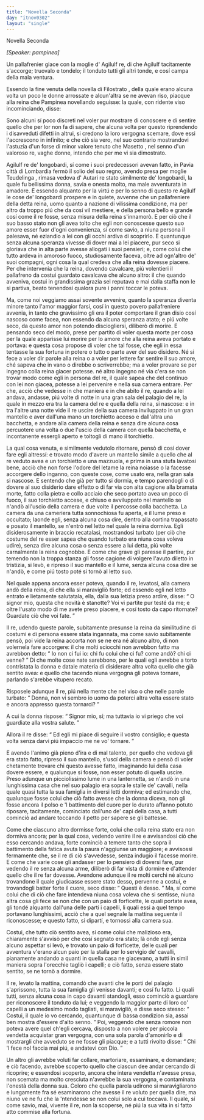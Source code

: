 ```yaml
---
title: "Novella Seconda"
day: "itnov0302"
layout: "single"
---
```

<html>
 <head>
 </head>
 <body>
  <div id="nov0302" type="novella" who="pampinea">
   <head>
    Novella Seconda
   </head>
   <p>
    <i>
     [Speaker: pampinea]
    </i>
   </p>
   <argument>
    <p>
     <milestone id="p03020001"/>
     Un pallafrenier giace con la moglie d'
     <name persref="agilulfo" type="person">
      Agilulf
     </name>
     re, di che
     <name persref="agilulfo" type="person">
      Agilulf
     </name>
     tacitamente s'accorge; truovalo e tondelo; il tonduto tutti gli altri tonde, e cos&iacute; campa della mala ventura.
    </p>
   </argument>
   <div3 type="commentary" who="author">
    <p>
     <milestone id="p03020002"/>
     Essendo la fine venuta della novella di
     <name persref="filostrato" type="person">
      Filostrato
     </name>
     , della quale erano alcuna volta un poco le donne arrossate e alcun'altra se ne avevan riso, piacque alla
     <name persref="neifile" type="person">
      reina
     </name>
     che
     <name persref="pampinea" type="person">
      Pampinea
     </name>
     novellando seguisse: la quale, con ridente viso incominciando, disse:
    </p>
   </div3>
   <div3 type="commentary" who="pampinea">
    <p>
     <milestone id="p03020003"/>
     Sono alcuni s&iacute; poco discreti nel voler pur mostrare di conoscere e di sentire quello che per lor non fa di sapere, che alcuna volta per questo riprendendo i disavveduti difetti in altrui, si credono la loro vergogna scemare, dove essi l'accrescono in infinito; e che ci&ograve; sia vero, nel suo contrario mostrandovi l'astuzia d'un forse di minor valore tenuto che
     <name persref="masettolamporecchio" type="person">
      Masetto
     </name>
     , nel senno d'un valoroso re, vaghe donne, intendo che per me vi sia dimostrato.
    </p>
   </div3>
   <p>
    <milestone id="p03020004"/>
    <name persref="agilulfo" type="person">
     Agilulf
    </name>
    re de' longobardi, s&iacute; come i suoi predecessori avevan fatto, in
    <name placeref="pavia" type="place">
     Pavia
    </name>
    citt&agrave; di
    <name placeref="lombardia" type="place">
     Lombardia
    </name>
    ferm&ograve; il solio del suo regno, avendo presa per moglie
    <name persref="teodolinda" type="person">
     Teudelinga
    </name>
    , rimasa vedova d'
    <name persref="autari" type="person">
     Autari
    </name>
    re stato similmente de' longobardi, la quale fu bellissima donna, savia e onesta molto, ma male avventurata in amadore.
    <milestone id="p03020005"/>
    E essendo alquanto per la virt&uacute; e per lo senno di questo re
    <name persref="agilulfo" type="person">
     Agilulf
    </name>
    le cose de' longobardi prospere e in quiete, avvenne che un pallafreniere della detta reina, uomo quanto a nazione di vilissima condizione, ma per altro da troppo pi&uacute; che da cos&iacute; vil mestiere, e della persona bello e grande cos&iacute; come il re fosse, senza misura della reina s'innamor&ograve;.
    <milestone id="p03020006"/>
    E per ci&ograve; che il suo basso stato non gli avea tolto che egli non conoscesse questo suo amore esser fuor d'ogni convenienza, s&iacute; come savio, a niuna persona il palesava, n&eacute; eziandio a lei con gli occhi ardiva di scoprirlo.
    <milestone id="p03020007"/>
    E quantunque senza alcuna speranza vivesse di dover mai a lei piacere, pur seco si gloriava che in alta parte avesse allogati i suoi pensieri; e, come colui che tutto ardeva in amoroso fuoco, studiosamente faceva, oltre ad ogn'altro de' suoi compagni, ogni cosa la qual credeva che alla reina dovesse piacere.
    <milestone id="p03020008"/>
    Per che intervenia che la reina, dovendo cavalcare, pi&uacute; volentieri il pallafreno da costui guardato cavalcava che alcuno altro: il che quando avveniva, costui in grandissima grazia sel reputava e mai dalla staffa non le si partiva, beato tenendosi qualora pure i panni toccar le poteva.
   </p>
   <p>
    <milestone id="p03020009"/>
    Ma, come noi veggiamo assai sovente avvenire, quanto la speranza diventa minore tanto l'amor maggior farsi, cos&iacute; in questo povero pallafreniere avvenia, in tanto che gravissimo gli era il poter comportare il gran disio cos&iacute; nascoso come facea, non essendo da alcuna speranza atato; e pi&uacute; volte seco, da questo amor non potendo disciogliersi, diliber&ograve; di morire.
    <milestone id="p03020010"/>
    E pensando seco del modo, prese per partito di voler questa morte per cosa per la quale apparisse lui morire per lo amore che alla reina aveva portato e portava: e questa cosa propose di voler che tal fosse, che egli in essa tentasse la sua fortuna in potere o tutto o parte aver del suo disidero.
    <milestone id="p03020011"/>
    N&eacute; si fece a voler dir parole alla reina o a voler per lettere far sentire il suo amore, ch&eacute; sapeva che in vano o direbbe o scriverrebbe; ma a voler provare se per ingegno colla reina giacer potesse. n&eacute; altro ingegno n&eacute; via c'era se non trovar modo come egli in persona del re, il quale sapea che del continuo con lei non giacea, potesse a lei pervenire e nella sua camera entrare.
    <milestone id="p03020012"/>
    Per che, acci&ograve; che vedesse in che maniera e in che abito il re, quando a lei andava, andasse, pi&uacute; volte di notte in una gran sala del palagio del re, la quale in mezzo era tra la camera del re e quella della reina, si nascose: e in tra l'altre una notte vide il re uscire della sua camera inviluppato in un gran mantello e aver dall'una mano un torchietto acceso e dall'altra una bacchetta, e andare alla camera della reina e senza dire alcuna cosa percuotere una volta o due l'uscio della camera con quella bacchetta, e incontanente essergli aperto e toltogli di mano il torchietto.
   </p>
   <p>
    <milestone id="p03020013"/>
    La qual cosa venuta, e similmente vedutolo ritornare, pens&ograve; di cos&iacute; dover fare egli altress&iacute;: e trovato modo d'avere un mantello simile a quello che al re veduto avea e un torchietto e una mazzuola, e prima in una stufa lavatosi bene, acci&ograve; che non forse l'odore del letame la reina noiasse o la facesse accorgere dello inganno, con queste cose, come usato era, nella gran sala si nascose.
    <milestone id="p03020014"/>
    E sentendo che gi&agrave; per tutto si dormia, e tempo parendogli o di dovere al suo disiderio dare effetto o di far via con alta cagione alla bramata morte, fatto colla pietra e collo acciaio che seco portato avea un poco di fuoco, il suo torchietto accese, e chiuso e avviluppato nel mantello se n'and&ograve; all'uscio della camera e due volte il percosse colla bacchetta.
    <milestone id="p03020015"/>
    La camera da una cameriera tutta sonnochiosa fu aperta, e il lume preso e occultato; laonde egli, senza alcuna cosa dire, dentro alla cortina trapassato e posato il mantello, se n'entr&ograve; nel letto nel quale la reina dormiva.
    <milestone id="p03020016"/>
    Egli disiderosamente in braccio recatalasi, mostrandosi turbato (per ci&ograve; che costume del re esser sapea che quando turbato era niuna cosa voleva udire), senza dire alcuna cosa o senza essere a lui detta, pi&uacute; volte carnalmente la reina cognobbe. E come che grave gli paresse il partire, pur temendo non la troppa stanza gli fosse cagione di volgere l'avuto diletto in tristizia, si lev&ograve;, e ripreso il suo mantello e il lume, senza alcuna cosa dire se n'and&ograve;, e come pi&uacute; tosto pot&eacute; si torn&ograve; al letto suo.
   </p>
   <p>
    <milestone id="p03020017"/>
    Nel quale appena ancora esser poteva, quando il re, levatosi, alla camera and&ograve; della reina, di che ella si maravigli&ograve; forte; ed essendo egli nel letto entrato e lietamente salutatala, ella, dalla sua letizia preso ardire, disse:
    <q direct="unspecified" who="teodolinda">
     O signor mio, questa che novit&agrave; &egrave; stanotte? Voi vi partite pur test&eacute; da me; e oltre l'usato modo di me avete preso piacere, e cos&iacute; tosto da capo ritornate? Guardate ci&ograve; che voi fate.
    </q>
   </p>
   <p>
    <milestone id="p03020018"/>
    Il re, udendo queste parole, subitamente presunse la reina da similitudine di costumi e di persona essere stata ingannata, ma come savio subitamente pens&ograve;, poi vide la reina accorta non se ne era n&eacute; alcuno altro, di non volernela fare accorgere: il che molti sciocchi non avrebbon fatto ma avrebbon detto:
    <q direct="unspecified">
     Io non ci fui io: chi fu colui che ci fu? come and&ograve;? chi ci venne?
    </q>
    <milestone id="p03020019"/>
    Di che molte cose nate sarebbono, per le quali egli avrebbe a torto contristata la donna e datale materia di disiderare altra volta quello che gi&agrave; sentito avea: e quello che tacendo niuna vergogna gli poteva tornare, parlando s'arebbe vitupero recato.
   </p>
   <p>
    <milestone id="p03020020"/>
    Risposele adunque il re, pi&uacute; nella mente che nel viso o che nelle parole turbato:
    <q direct="unspecified" who="agilulfo">
     Donna, non vi sembro io uomo da poterci altra volta essere stato e ancora appresso questa tornarci?
    </q>
   </p>
   <p>
    <milestone id="p03020021"/>
    A cui la donna rispose:
    <q direct="unspecified" who="teodolinda">
     Signor mio, s&iacute;; ma tuttavia io vi priego che voi guardiate alla vostra salute.
    </q>
   </p>
   <p>
    <milestone id="p03020022"/>
    Allora il re disse:
    <q direct="unspecified" who="agilulfo">
     Ed egli mi piace di seguire il vostro consiglio; e questa volta senza darvi pi&uacute; impaccio me ne vo' tornare.
    </q>
   </p>
   <p>
    <milestone id="p03020023"/>
    E avendo l'animo gi&agrave; pieno d'ira e di mal talento, per quello che vedeva gli era stato fatto, ripreso il suo mantello, s'usc&iacute; della camera e pens&ograve; di voler chetamente trovare chi questo avesse fatto, imaginando lui della casa dovere essere, e qualunque si fosse, non esser potuto di quella uscire.
    <milestone id="p03020024"/>
    Preso adunque un picciolissimo lume in una lanternetta, se n'and&ograve; in una lunghissima casa che nel suo palagio era sopra le stalle de' cavalli, nella quale quasi tutta la sua famiglia in diversi letti dormiva; ed estimando che, qualunque fosse colui che ci&ograve; fatto avesse che la donna diceva, non gli fosse ancora il polso e 'l battimento del cuore per lo durato affanno potuto riposare, tacitamente, cominciato dall'uno de' capi della casa, a tutti cominci&ograve; ad andare toccando il petto per sapere se gli battesse.
   </p>
   <p>
    <milestone id="p03020025"/>
    Come che ciascuno altro dormisse forte, colui che colla reina stato era non dormiva ancora; per la qual cosa, vedendo venire il re e avvisandosi ci&ograve; che esso cercando andava, forte cominci&ograve; a temere tanto che sopra il battimento della fatica avuta la paura n'aggiunse un maggiore; e avvisossi fermamente che, se il re di ci&ograve; s'avvedesse, senza indugio il facesse morire.
    <milestone id="p03020026"/>
    E come che varie cose gli andasser per lo pensiero di doversi fare, pur vedendo il re senza alcuna arme, diliber&ograve; di far vista di dormire e d'attender quello che il re far dovesse. Avendone adunque il re molti cerchi n&eacute; alcuno trovandone il quale giudicasse essere stato desso, pervenne a costui, e trovandogli batter forte il cuore, seco disse:
    <q direct="unspecified" who="agilulfo">
     Questi &egrave; desso.
    </q>
    <milestone id="p03020027"/>
    Ma, s&iacute; come colui che di ci&ograve; che fare intendeva niuna cosa voleva che si sentisse, niuna altra cosa gli fece se non che con un paio di forficette, le quali portate avea, gli tond&eacute; alquanto dall'una delle parti i capelli, li quali essi a quel tempo portavano lunghissimi, acci&ograve; che a quel segnale la mattina seguente il riconoscesse; e questo fatto, si dipart&iacute;, e tornossi alla camera sua.
   </p>
   <p>
    <milestone id="p03020028"/>
    Costui, che tutto ci&ograve; sentito avea, s&iacute; come colui che malizioso era, chiaramente s'avvis&ograve; per che cos&iacute; segnato era stato; l&agrave; onde egli senza alcuno aspettar si lev&ograve;, e trovato un paio di forficette, delle quali per avventura v'erano alcun paio per la stalla per lo servigio de' cavalli, pianamente andando a quanti in quella casa ne giacevano, a tutti in simil maniera sopra l'orecchie tagli&ograve; i capelli; e ci&ograve; fatto, senza essere stato sentito, se ne torn&ograve; a dormire.
   </p>
   <p>
    <milestone id="p03020029"/>
    Il re, levato la mattina, comand&ograve; che avanti che le porti del palagio s'aprissono, tutta la sua famiglia gli venisse davanti; e cos&iacute; fu fatto. Li quali tutti, senza alcuna cosa in capo davanti standogli, esso cominci&ograve; a guardare per riconoscere il tonduto da lui; e veggendo la maggior parte di loro co' capelli a un medesimo modo tagliati, si maravigli&ograve;, e disse seco stesso:
    <q direct="unspecified" type="internalmonologue" who="agilulfo">
     Costui, il quale io vo cercando, quantunque di bassa condizion sia, assai ben mostra d'essere d'alto senno.
    </q>
    <milestone id="p03020030"/>
    Poi, veggendo che senza romore non poteva avere quel ch'egli cercava, disposto a non volere per piccola vendetta acquistar gran vergogna, con una sola parola d'amonirlo e di mostrargli che avveduto se ne fosse gli piacque; e a tutti rivolto disse:
    <q direct="unspecified" who="agilulfo">
     Chi 'l fece nol faccia mai pi&uacute;, e andatevi con Dio.
    </q>
   </p>
   <p>
    <milestone id="p03020031"/>
    Un altro gli avrebbe voluti far collare, martoriare, essaminare, e domandare; e ci&ograve; facendo, avrebbe scoperto quello che ciascun dee andar cercando di ricoprire; e essendosi scoperto, ancora che intera vendetta n'avesse presa, non scemata ma molto cresciuta n'avrebbe la sua vergogna, e contaminata l'onest&agrave; della donna sua. Coloro che quella parola udirono si maravigliarono e lungamente fra s&eacute; esaminarono che avesse il re voluto per quella dire, ma niuno ve ne fu che la 'ntendesse se non colui solo a cui toccava. Il quale, s&iacute; come savio, mai, vivente il re, non la scoperse, n&eacute; pi&uacute; la sua vita in s&iacute; fatto atto commise alla fortuna.
   </p>
  </div>
 </body>
</html>